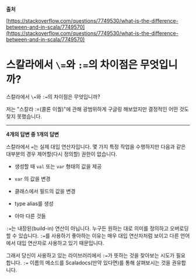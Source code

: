**출처**

[https://stackoverflow.com/questions/7749530/what-is-the-difference-between-and-in-scala/7749570](https://stackoverflow.com/questions/7749530/what-is-the-difference-between-and-in-scala/7749570)

# 스칼라에서 `\=`와 `:=`의 차이점은 무엇입니까?

스칼라에서 `\=`와 `:=`의 차이점은 무엇입니까?

저는 "스칼라 :=(콜론 이퀄)"에 관해 광범위하게 구글링 해보았지만 결정적인 어떤 것도 찾지 못했습니다.

-------------

**4개의 답변 중 1개의 답변**

스칼라에서 `=`는 실제 대입 연산자입니다. 몇 가지 특정 작업을 수행하지만 다음과 같은 대부분의 경우 제어할(다시 정의할) 권한이 없습니다.

* 생성할 때 `val` 또는 `var` 형태의 값을 제공

* `var` 의 값을 변경

* 클래스에서 필드의 값을 변경

* type alias를 생성

* 아마 다른 것들

`:=`는 내장된(build-in) 연산이 아닙니다. 누구든 원하는 대로 의미를 정의하고 오버로딩할 수 있습니다. `:=`를 사용하기 좋아하는 이유는 매우 대입 연산자처럼 보이고 다른 언어에서 대입 연산자로 사용하고 있기 때문입니다.

그래서 당신이 사용하고 있는 라이브러리에서 `:=`가 뜻하는 것을 찾아보는 시도가 필요합니다. `:=` 이름의 메소드를 Scaladocs(만약 있다면)를 통해 살펴보시는 것을 권유합니다.
